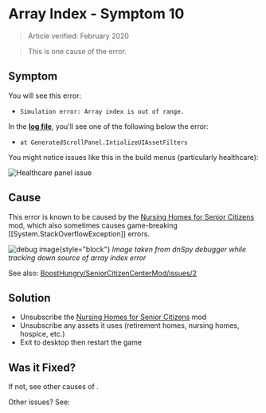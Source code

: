 # Array Index - Symptom 10

> Article verified: February 2020

> This is one cause of the [](Simulation-error-Array-index-is-out-of-range.md) error.

## Symptom

You will see this error:

* `Simulation error: Array index is out of range.`

In the [**log file**](Share-your-Cities-Skylines-log-file.md), you'll see one of the following below the error:

* `at GeneratedScrollPanel.IntializeUIAssetFilters`

You might notice issues like this in the build menus (particularly healthcare):

![Healthcare panel issue](picHealthCare_bug.png)

## Cause

This error is known to be caused by
the [Nursing Homes for Senior Citizens](https://steamcommunity.com/sharedfiles/filedetails/?id=554232266) mod, which
also sometimes causes game-breaking [[System.StackOverflowException]] errors.

![debug image](picHealthCare_debug.png){style="block"}
_Image taken from dnSpy debugger while tracking down source of array index error_

See also: [BoostHungry/SeniorCitizenCenterMod/issues/2](https://github.com/BoostHungry/SeniorCitizenCenterMod/issues/2)

## Solution

* Unsubscribe the [Nursing Homes for Senior Citizens](https://steamcommunity.com/sharedfiles/filedetails/?id=554232266)
  mod
* Unsubscribe any assets it uses (retirement homes, nursing homes, hospice, etc.)
* Exit to desktop then restart the game

## Was it Fixed?

If not, see other causes of [](Simulation-error-Array-index-is-out-of-range.md).

Other issues? See: [](Troubleshooting.md)